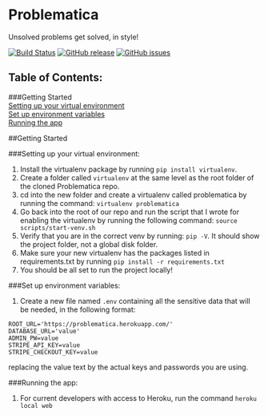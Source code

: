 # Problematica
Unsolved problems get solved, in style!

[![Build Status](https://travis-ci.org/TechMaz/Problematica-public.svg?branch=master)](https://travis-ci.org/TechMaz/Problematica-public)
[![GitHub release](https://img.shields.io/github/release/Techmaz/Problematica-public.svg)](https://github.com/TechMaz/Problematica-public/releases)
[![GitHub issues](https://img.shields.io/github/issues/TechMaz/Problematica-public.svg)](https://github.com/TechMaz/Problematica-public/issues)  


## Table of Contents:

###Getting Started  
[Setting up your virtual environment](#setting-up-your-virtual-environment)  
[Set up environment variables](#set-up-environment-variables)  
[Running the app](#running-the-app)  


##Getting Started  

###Setting up your virtual environment:  

1. Install the virtualenv package by running `pip install virtualenv`.
1. Create a folder called `virtualenv` at the same level as the root folder of the cloned Problematica repo.
1. cd into the new folder and create a virtualenv called problematica by running the command: `virtualenv problematica`
1. Go back into the root of our repo and run the script that I wrote for enabling the virtualenv by running the following command: `source scripts/start-venv.sh`
1. Verify that you are in the correct venv by running: `pip -V`. It should show the project folder, not a global disk folder.
1. Make sure your new virtualenv has the packages listed in requirements.txt by running `pip install -r requirements.txt`
1. You should be all set to run the project locally!

###Set up environment variables:  

1. Create a new file named `.env` containing all the sensitive data that will be needed, in the following format:
``` 
ROOT_URL='https://problematica.herokuapp.com/'
DATABASE_URL='value'
ADMIN_PW=value
STRIPE_API_KEY=value
STRIPE_CHECKOUT_KEY=value
```
replacing the value text by the actual keys and passwords you are using.  

###Running the app:  

1. For current developers with access to Heroku, run the command `heroku local web` 
